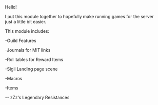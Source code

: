 Hello!

I put this module together to hopefully make running games for the server just a little bit easier. 

This module includes:

-Guild Features

-Journals for MIT links

-Roll tables for Reward Items

-Sigil Landing page scene

-Macros

-Items 

  -- zZz's Legendary Resistances
